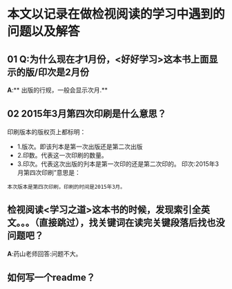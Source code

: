 # 本文以记录在做检视阅读的学习中遇到的问题以及解答
## 01 Q:为什么现在才1月份，<好好学习>这本书上面显示的版/印次是2月份
**A**:**  出版的行规，一般会显示次月.**

## 02 2015年3月第四次印刷是什么意思？
印刷版本的版权页上都标明：
- 1.版次。即该刋本是第一次出版还是第二次出版
- 2.印数。代表这一次印刷的数量。
- 3.印次。代表这次出版的刋本是第一次印的还是第二次印的。
印次:2015年3月第四次印刷”意思是：
```
本次版本是第四次印刷，印刷的时间是2015年3月。
```

## 检视阅读<学习之道>这本书的时候，发现索引全英文。。。（直接跳过），找关键词在读完关键段落后找也没问题吧？
**A**:药山老师回答:问题不大。

## 如何写一个readme？
